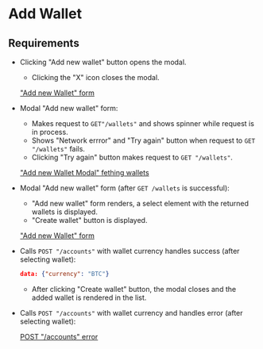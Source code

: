 # Add Wallet

## Requirements

- Clicking "Add new wallet" button opens the modal.
  - Clicking the "X" icon closes the modal.

  ["Add new Wallet" form](https://www.figma.com/file/YP9FywhIqW8vZfHzXomQWs/Busha-Home?node-id=3%3A95)

- Modal "Add new wallet" form:

  - Makes request to `GET"/wallets"` and shows spinner while request is in process.
  - Shows "Network errror" and "Try again" button when request to `GET "/wallets"` fails.
  - Clicking "Try again" button makes request to `GET "/wallets"`.

  ["Add new Wallet Modal" fething wallets](https://www.figma.com/file/YP9FywhIqW8vZfHzXomQWs/Busha-Home?node-id=14%3A559)

- Modal "Add new wallet" form (after `GET /wallets` is successful):
  - "Add new wallet" form renders, a select element with the returned wallets is displayed.
  - "Create wallet" button is displayed.

  ["Add new Wallet" form](https://www.figma.com/file/YP9FywhIqW8vZfHzXomQWs/Busha-Home?node-id=11%3A387)

- Calls `POST "/accounts"` with wallet currency handles success (after selecting wallet):

  ```json
  data: {"currency": "BTC"}
  ```
  - After clicking "Create wallet" button, the modal closes and the added wallet is rendered in the list.

- Calls `POST "/accounts"` with wallet currency and handles error (after selecting wallet):

  [POST "/accounts" error](https://www.figma.com/file/YP9FywhIqW8vZfHzXomQWs/Busha-Home?node-id=11%3A532)

